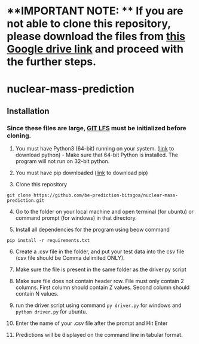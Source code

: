 # __**IMPORTANT NOTE: **__ If you are not able to clone this repository, please download the files from [this Google drive link](https://drive.google.com/drive/folders/1EWUot993Ci-BxP99V8DFrNbzKTuLLLaf?usp=sharing) and proceed with the further steps.

# nuclear-mass-prediction

## Installation


### Since these files are large, [GIT LFS](https://git-lfs.github.com/) must be initialized before cloning.

1. You must have Python3 (64-bit) running on your system. ([link](https://www.python.org/downloads/) to download python) - Make sure that 64-bit Python is installed. The program will not run on 32-bit python.

2. You must have pip downloaded ([link](https://pip.pypa.io/en/stable/installing/) to download pip)

3. Clone this repository

`git clone https://github.com/be-prediction-bitsgoa/nuclear-mass-prediction.git`

4. Go to the folder on your local machine and open terminal (for ubuntu) or command prompt (for windows) in that directory.

5. Install all dependencies for the program using beow command

`pip install -r requirements.txt`

6. Create a .csv file in the folder, and put your test data into the csv file (csv file should be Comma delimited ONLY).

7. Make sure the file is present in the same folder as the driver.py script

8. Make sure file does not contain header row. File must only contain 2 columns. First column should contain Z values. Second column should contain N values.

9. run the driver script using command `py driver.py` for windows and `python driver.py` for ubuntu.

10. Enter the name of your .csv file after the prompt and Hit Enter

11. Predictions will be displayed on the command line in tabular format.
